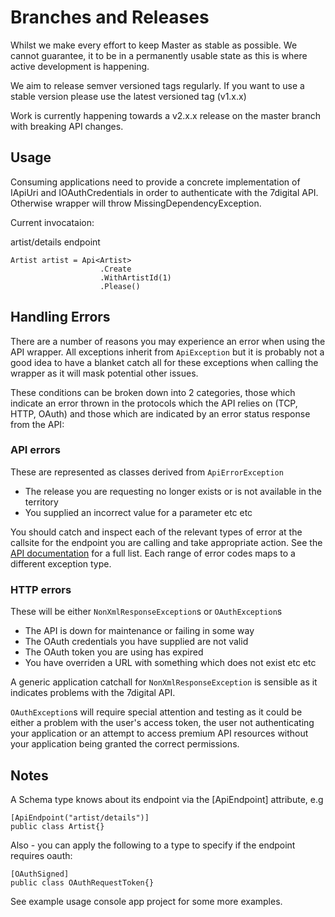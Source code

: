 Branches and Releases
=====================

Whilst we make every effort to keep Master as stable as possible. We cannot 
guarantee, it to be in a permanently usable state as this is where active
development is happening. 

We aim to release semver versioned tags regularly. If you want to use a stable 
version please use the latest versioned tag (v1.x.x)

Work is currently happening towards a v2.x.x release on the master branch with
breaking API changes.

Usage
-----

Consuming applications need to provide a concrete implementation of IApiUri and 
IOAuthCredentials in order to authenticate with the 7digital API. Otherwise wrapper 
will throw MissingDependencyException.

Current invocataion:

artist/details endpoint

    Artist artist = Api<Artist>
                        .Create
                        .WithArtistId(1)
                        .Please()

Handling Errors
---------------

There are a number of reasons you may experience an error when using the API wrapper. 
All exceptions inherit from `ApiException` but it is probably not a good idea to have 
a blanket catch all for these exceptions when calling the wrapper as it will mask potential
other issues.  

These conditions can be broken down into 2 categories, those which indicate an error thrown
in the protocols which the API relies on (TCP, HTTP, OAuth) and those which are indicated by
an error status response from the API:

### API errors

These are represented as classes derived from `ApiErrorException`

* The release you are requesting no longer exists or is not available in the territory
* You supplied an incorrect value for a parameter
etc etc

You should catch and inspect each of the relevant types of error at the callsite for the
endpoint you are calling and take appropriate action. See the [API documentation](http://api.7digital.com/1.2/static/documentation/7digitalpublicapi.html#Error_responses)
 for a full list.  Each range of error codes maps to a different exception type.

### HTTP errors

These will be either `NonXmlResponseException`s or `OAuthException`s

* The API is down for maintenance or failing in some way
* The OAuth credentials you have supplied are not valid
* The OAuth token you are using has expired
* You have overriden a URL with something which does not exist
etc etc

A generic application catchall for `NonXmlResponseException` is sensible as it indicates
problems with the 7digital API.  

`OAuthException`s will require special attention and testing as it could be either a problem
with the user's access token, the user not authenticating your application or an attempt to
access premium API resources without your application being granted the correct permissions.

Notes
-----

A Schema type knows about its endpoint via the [ApiEndpoint] attribute, e.g

    [ApiEndpoint("artist/details")]
    public class Artist{}

Also - you can apply the following to a type to specify if the endpoint requires 
oauth:

    [OAuthSigned]
    public class OAuthRequestToken{}

See example usage console app project for some more examples.
